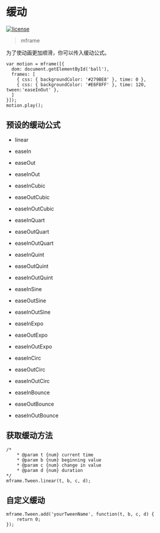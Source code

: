 # 缓动

[![license](https://img.shields.io/github/license/momentum-design/momentum-ui.svg?color=blueviolet)](https://github.com/momentum-design/momentum-ui/blob/master/charts/LICENSE)

> mframe

为了使动画更加顺滑，你可以传入缓动公式。

```
var motion = mframe([{
  dom: document.getElementById('ball'),
  frames: [
    { css: { backgroundColor: '#279BE8' }, time: 0 },
    { css: { backgroundColor: '#E6F8FF' }, time: 120, tween:'easeInOut' },
  ]
}]);
motion.play();
```

## 预设的缓动公式

+ linear

+ easeIn

+ easeOut

+ easeInOut

+ easeInCubic

+ easeOutCubic

+ easeInOutCubic

+ easeInQuart

+ easeOutQuart

+ easeInOutQuart

+ easeInQuint

+ easeOutQuint

+ easeInOutQuint

+ easeInSine

+ easeOutSine

+ easeInOutSine

+ easeInExpo

+ easeOutExpo

+ easeInOutExpo

+ easeInCirc

+ easeOutCirc

+ easeInOutCirc

+ easeInBounce

+ easeOutBounce

+ easeInOutBounce

## 获取缓动方法

```
/*
    * @param t {num} current time
    * @param b {num} beginning value
    * @param c {num} change in value
    * @param d {num} duration
*/
mframe.Tween.linear(t, b, c, d);
```

## 自定义缓动

```
mframe.Tween.add('yourTweenName', function(t, b, c, d) {
    return 0;
});
```